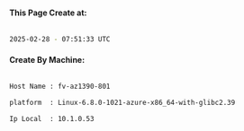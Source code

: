 
   
#### This Page Create at:

```bash

2025-02-28 - 07:51:33 UTC

```

#### Create By Machine:

```bash

Host Name : fv-az1390-801

platform  : Linux-6.8.0-1021-azure-x86_64-with-glibc2.39

Ip Local  : 10.1.0.53

```

